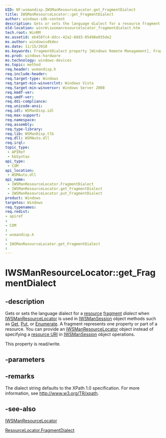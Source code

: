 ```yaml
---
UID: NF:wsmandisp.IWSManResourceLocator.get_FragmentDialect
title: IWSManResourceLocator::get_FragmentDialect
author: windows-sdk-content
description: Gets or sets the language dialect for a resource fragment dialect when IWSManResourceLocator is used in IWSManSession object methods such as Get, Put, or Enumerate.
old-location: winrm\iwsmanresourcelocator_fragmentdialect.htm
tech.root: WinRM
ms.assetid: eb458fc4-ddcc-42a2-8dd3-05498e035de2
ms.author: windowssdkdev
ms.date: 11/15/2018
ms.keywords: FragmentDialect property [Windows Remote Management], FragmentDialect property [Windows Remote Management],IWSManResourceLocator interface, IWSManResourceLocator interface [Windows Remote Management],FragmentDialect property, IWSManResourceLocator.FragmentDialect, IWSManResourceLocator.get_FragmentDialect, IWSManResourceLocator::FragmentDialect, IWSManResourceLocator::get_FragmentDialect, IWSManResourceLocator::put_FragmentDialect, get_FragmentDialect, winrm.iwsmanresourcelocator_fragmentdialect, wsmandisp/IWSManResourceLocator::FragmentDialect, wsmandisp/IWSManResourceLocator::get_FragmentDialect, wsmandisp/IWSManResourceLocator::put_FragmentDialect
ms.prod: windows-hardware
ms.technology: windows-devices
ms.topic: method
req.header: wsmandisp.h
req.include-header: 
req.target-type: Windows
req.target-min-winverclnt: Windows Vista
req.target-min-winversvr: Windows Server 2008
req.kmdf-ver: 
req.umdf-ver: 
req.ddi-compliance: 
req.unicode-ansi: 
req.idl: WSManDisp.idl
req.max-support: 
req.namespace: 
req.assembly: 
req.type-library: 
req.lib: WSManDisp.tlb
req.dll: WSMAuto.dll
req.irql: 
topic_type:
 - APIRef
 - kbSyntax
api_type:
 - COM
api_location:
 - WSMAuto.dll
api_name:
 - IWSManResourceLocator.FragmentDialect
 - IWSManResourceLocator.get_FragmentDialect
 - IWSManResourceLocator.put_FragmentDialect
product: Windows
targetos: Windows
req.typenames: 
req.redist: 
- apiref
: 
- COM
: 
- wsmandisp.h
: 
- IWSManResourceLocator.get_FragmentDialect
: 
---
```


# IWSManResourceLocator::get_FragmentDialect


## -description


Gets or sets the language dialect for a <a href="https://msdn.microsoft.com/en-us/library/Aa384465(v=VS.85).aspx">resource</a> <a href="https://msdn.microsoft.com/en-us/library/Aa384465(v=VS.85).aspx">fragment</a> <i>dialect</i> when <a href="https://msdn.microsoft.com/7b3dcb53-d02c-4ba6-973d-1493ba442387">IWSManResourceLocator</a> is used in <a href="https://msdn.microsoft.com/3e016080-339f-4bda-bfd2-f912e090981f">IWSManSession</a> object methods such as <a href="https://msdn.microsoft.com/f6393cfb-0787-4d30-8d02-be0996885f22">Get</a>, <a href="https://msdn.microsoft.com/1224dab8-82d1-4416-8c21-e84fdda15deb">Put</a>, or <a href="https://msdn.microsoft.com/b1a4815e-93aa-4a30-a67e-c52fd06c1ee1">Enumerate</a>. A fragment represents one property or part of a resource. You can provide an <a href="https://msdn.microsoft.com/7b3dcb53-d02c-4ba6-973d-1493ba442387">IWSManResourceLocator</a> object instead of specifying a <a href="https://msdn.microsoft.com/en-us/library/Aa384465(v=VS.85).aspx">resource URI</a> in <a href="https://msdn.microsoft.com/3e016080-339f-4bda-bfd2-f912e090981f">IWSManSession</a> object operations. 

This property is read/write.


## -parameters


## -remarks



The dialect string defaults to the XPath 1.0 specification. For more information, see <a href="http://go.microsoft.com/fwlink/p/?linkid=84163">http://www.w3.org/TR/xpath</a>.




## -see-also




<a href="https://msdn.microsoft.com/7b3dcb53-d02c-4ba6-973d-1493ba442387">IWSManResourceLocator</a>



<a href="https://msdn.microsoft.com/60b08084-f4b9-4049-b0cd-a7420fcffd7c">ResourceLocator.FragmentDialect</a>
 

 

